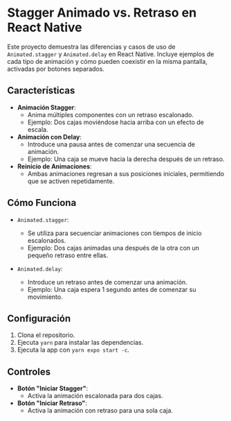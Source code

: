 # Stagger Animado vs. Retraso en React Native

Este proyecto demuestra las diferencias y casos de uso de `Animated.stagger` y `Animated.delay` en React Native. Incluye ejemplos de cada tipo de animación y cómo pueden coexistir en la misma pantalla, activadas por botones separados.

## Características

- **Animación Stagger**:
  - Anima múltiples componentes con un retraso escalonado.
  - Ejemplo: Dos cajas moviéndose hacia arriba con un efecto de escala.
- **Animación con Delay**:
  - Introduce una pausa antes de comenzar una secuencia de animación.
  - Ejemplo: Una caja se mueve hacia la derecha después de un retraso.
- **Reinicio de Animaciones**:
  - Ambas animaciones regresan a sus posiciones iniciales, permitiendo que se activen repetidamente.

## Cómo Funciona

- `Animated.stagger`:
  - Se utiliza para secuenciar animaciones con tiempos de inicio escalonados.
  - Ejemplo: Dos cajas animadas una después de la otra con un pequeño retraso entre ellas.

- `Animated.delay`:
  - Introduce un retraso antes de comenzar una animación.
  - Ejemplo: Una caja espera 1 segundo antes de comenzar su movimiento.

## Configuración

1. Clona el repositorio.
2. Ejecuta `yarn` para instalar las dependencias.
3. Ejecuta la app con `yarn expo start -c`.

## Controles

- **Botón "Iniciar Stagger"**:
  - Activa la animación escalonada para dos cajas.
- **Botón "Iniciar Retraso"**:
  - Activa la animación con retraso para una sola caja.
